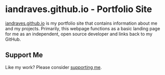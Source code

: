 # iandraves.github.io - Portfolio Site

[iandraves.github.io](https://iandraves.github.io) is my portfolio site that contains information about me and my projects. Primarily, this webpage functions as a basic landing page for me as an independent, open source developer and links back to my GitHub.

## Support Me
Like my work? Please consider [supporting me](https://paypal.me/iandraves).
